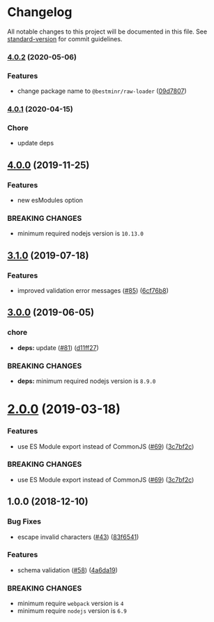 # Changelog

All notable changes to this project will be documented in this file. See [standard-version](https://github.com/conventional-changelog/standard-version) for commit guidelines.

### [4.0.2](https://github.com/bestminr/raw-loader/compare/v4.0.1...v4.0.2) (2020-05-06)


### Features

* change package name to `@bestminr/raw-loader` ([09d7807](https://github.com/bestminr/raw-loader/commit/09d7807))

### [4.0.1](https://github.com/webpack-contrib/raw-loader/compare/v4.0.0...v4.0.1) (2020-04-15)


### Chore

* update deps

## [4.0.0](https://github.com/webpack-contrib/raw-loader/compare/v3.1.0...v4.0.0) (2019-11-25)


### Features

* new esModules option


### BREAKING CHANGES

* minimum required nodejs version is `10.13.0`



## [3.1.0](https://github.com/webpack-contrib/raw-loader/compare/v3.0.0...v3.1.0) (2019-07-18)


### Features

* improved validation error messages ([#85](https://github.com/webpack-contrib/raw-loader/issues/85)) ([6cf76b8](https://github.com/webpack-contrib/raw-loader/commit/6cf76b8))



## [3.0.0](https://github.com/webpack-contrib/raw-loader/compare/v2.0.0...v3.0.0) (2019-06-05)


### chore

* **deps:** update ([#81](https://github.com/webpack-contrib/raw-loader/issues/81)) ([d11ff27](https://github.com/webpack-contrib/raw-loader/commit/d11ff27))


### BREAKING CHANGES

* **deps:** minimum required nodejs version is `8.9.0`



<a name="2.0.0"></a>
# [2.0.0](https://github.com/webpack-contrib/raw-loader/compare/v1.0.0...v2.0.0) (2019-03-18)


### Features

* use ES Module export instead of CommonJS ([#69](https://github.com/webpack-contrib/raw-loader/issues/69)) ([3c7bf2c](https://github.com/webpack-contrib/raw-loader/commit/3c7bf2c))


### BREAKING CHANGES

* use ES Module export instead of CommonJS ([#69](https://github.com/webpack-contrib/raw-loader/issues/69)) ([3c7bf2c](https://github.com/webpack-contrib/raw-loader/commit/3c7bf2c))



<a name="1.0.0"></a>
## 1.0.0 (2018-12-10)


### Bug Fixes

* escape invalid characters ([#43](https://github.com/webpack-contrib/raw-loader/issues/43)) ([83f6541](https://github.com/webpack-contrib/raw-loader/commit/83f6541))

### Features

* schema validation ([#58](https://github.com/webpack-contrib/raw-loader/issues/58)) ([4a6da19](https://github.com/webpack-contrib/raw-loader/commit/4a6da19))


### BREAKING CHANGES

* minimum require `webpack` version is `4`
* minimum require `nodejs` version is `6.9`
